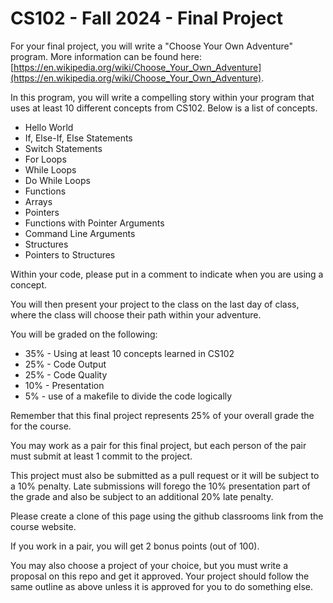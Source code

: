 # CS102 - Fall 2024 - Final Project

For your final project, you will write a "Choose Your Own Adventure" program. More information can be found here: [https://en.wikipedia.org/wiki/Choose_Your_Own_Adventure](https://en.wikipedia.org/wiki/Choose_Your_Own_Adventure).

In this program, you will write a compelling story within your program that uses at least 10 different concepts from CS102. Below is a list of concepts.
- Hello World
- If, Else-If, Else Statements
- Switch Statements
- For Loops
- While Loops
- Do While Loops
- Functions
- Arrays
- Pointers
- Functions with Pointer Arguments
- Command Line Arguments
- Structures
- Pointers to Structures

Within your code, please put in a comment to indicate when you are using a concept.

You will then present your project to the class on the last day of class, where the class will choose their path within your adventure.

You will be graded on the following:
- 35% - Using at least 10 concepts learned in CS102
- 25% - Code Output
- 25% - Code Quality
- 10% - Presentation
- 5% - use of a makefile to divide the code logically

Remember that this final project represents 25% of your overall grade the for the course.

You may work as a pair for this final project, but each person of the pair must submit at least 1 commit to the project.  

This project must also be submitted as a pull request or it will be subject to a 10% penalty. Late submissions will forego the 10% presentation part of the grade and also be subject to an additional 20% late penalty.  

Please create a clone of this page using the github classrooms link from the course website.

If you work in a pair, you will get 2 bonus points (out of 100).

You may also choose a project of your choice, but you must write a proposal on this repo and get it approved. Your project should follow the same outline as above unless it is approved for you to do something else.
